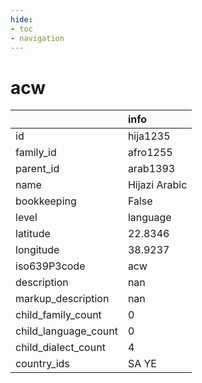 ```yaml
---
hide:
- toc
- navigation
---
```

# acw
|                      | info          |
|:---------------------|:--------------|
| id                   | hija1235      |
| family_id            | afro1255      |
| parent_id            | arab1393      |
| name                 | Hijazi Arabic |
| bookkeeping          | False         |
| level                | language      |
| latitude             | 22.8346       |
| longitude            | 38.9237       |
| iso639P3code         | acw           |
| description          | nan           |
| markup_description   | nan           |
| child_family_count   | 0             |
| child_language_count | 0             |
| child_dialect_count  | 4             |
| country_ids          | SA YE         |